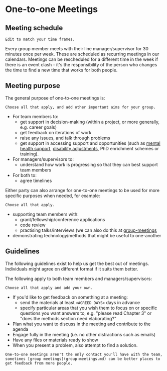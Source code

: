 # One-to-one Meetings

## Meeting schedule

```{admonition} FIXME Instructions
Edit to match your time frames.
```

Every group member meets with their line manager/supervisor for 30 minutes once per week.
These are scheduled as recurring meetings in our calendars.
Meetings can be rescheduled for a different time in the week if there is an event clash - it's the responsibility of the person who changes the time to find a new time that works for both people.

## Meeting purpose
The general purpose of one-to-one meetings is:

```{admonition} FIXME Instructions
Choose all that apply, and add other important aims for your group.
```

- For team members to:
  -  get support in decision-making (within a project, or more generally, e.g. career goals)
  -  get feedback on iterations of work
  -  raise any issues, and talk through problems
  -  get support in accessing support and opportunities (such as [mental health support](https://www.bristol.ac.uk/students/support/wellbeing/), [disability adjustments](http://www.bristol.ac.uk/disability-services/), PhD enrichment schemes or training).
- For managers/supervisors to:
  - understand how work is progressing so that they can best support team members
- For both to:
  - agree timelines

Either party can also arrange for one-to-one meetings to be used for more specific purposes when needed, for example:

```{admonition} FIXME Instructions
Choose all that apply.
```

- supporting team members with: 
  - grant/fellowship/conference applications 
  - code review
  - practising talks/interviews (we can also do this at [group-meetings](group-meetings)
- demonstrating technology/methods that might be useful to one-another

## Guidelines
The following guidelines exist to help us get the best out of meetings.
Individuals might agree on different format if it suits them better.

The following apply to both team members and managers/supervisors:

```{admonition} FIXME Instructions
Choose all that apply and add your own.
```

- If you'd like to get feedback on something at a meeting:
   - send the materials at least `<AGREED DAYS>` days in advance 
   - specify particular areas that you wish them to focus on or specific questions you want answers to, e.g. "please read Chapter 3" or "does the methods section need elaborating?"
- Plan what you want to discuss in the meeting and contribute to the agenda
- Engage fully in the meeting (i.e. no other distractions such as emails)
- Have any files or materials ready to show
- When you present a problem, also attempt to find a solution.

```{note} Other Meetings
One-to-one meetings aren't the only contact you'll have with the team, sometimes [group meetings](group-meetings.md) can be better places to get feedback from more people.
```
